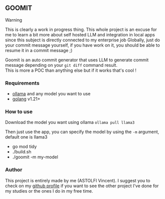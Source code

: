 ## GOOMIT

> [!WARNING]
> This is clearly a work in progress thing. This whole project is an excuse for me to learn a bit more about self hosted LLM and integration in local apps since this subject is directly connected to my enterprise job
> Globally, just do your commit message yourself, if you have work on it, you should be able to resume it in a commit message ;)

Goomit is an auto commit generator that uses LLM to generate commit message depending on your `git diff` command result. \
This is more a POC than anything else but if it works that's cool !

### Requirements

- [ollama](https://ollama.com/) and any model you want to use
- [golang](https://go.dev/) v1.21+

### How to use

Download the model you want using ollama `ollama pull llama3`

Then just use the app, you can specify the model by using the `-m` argument, default one is llama3

- go mod tidy
- ./build.sh
- ./goomit -m my-model

### Author

This project is entirely made by me (ASTOLFI Vincent). I suggest you to check on my [github profile](https://www.github.com/viastolfi) if you want to see the other project I've done for my studies or the ones I do in my free time.
